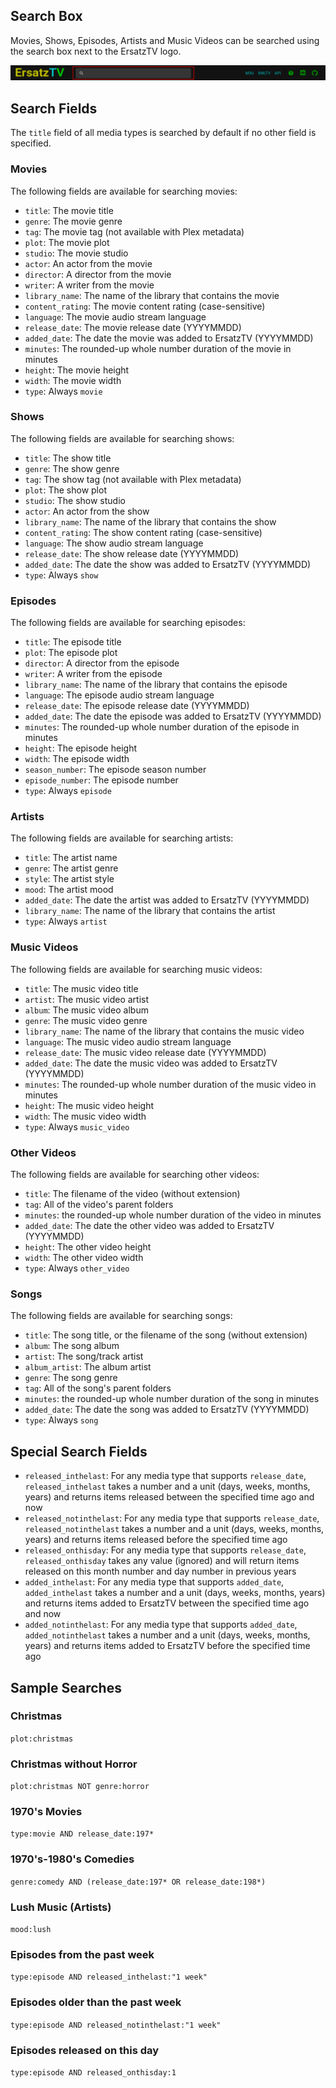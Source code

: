 ﻿## Search Box

Movies, Shows, Episodes, Artists and Music Videos can be searched using the search box next to the ErsatzTV logo.

![Search Box](../images/search-box.png)

## Search Fields

The `title` field of all media types is searched by default if no other field is specified.

### Movies

The following fields are available for searching movies:

- `title`: The movie title
- `genre`: The movie genre
- `tag`: The movie tag (not available with Plex metadata)
- `plot`: The movie plot
- `studio`: The movie studio
- `actor`: An actor from the movie
- `director`: A director from the movie
- `writer`: A writer from the movie
- `library_name`: The name of the library that contains the movie
- `content_rating`: The movie content rating (case-sensitive) 
- `language`: The movie audio stream language
- `release_date`: The movie release date (YYYYMMDD)
- `added_date`: The date the movie was added to ErsatzTV (YYYYMMDD)
- `minutes`: The rounded-up whole number duration of the movie in minutes
- `height`: The movie height
- `width`: The movie width
- `type`: Always `movie`

### Shows

The following fields are available for searching shows:

- `title`: The show title
- `genre`: The show genre
- `tag`: The show tag (not available with Plex metadata)
- `plot`: The show plot
- `studio`: The show studio
- `actor`: An actor from the show
- `library_name`: The name of the library that contains the show
- `content_rating`: The show content rating (case-sensitive)
- `language`: The show audio stream language
- `release_date`: The show release date (YYYYMMDD)
- `added_date`: The date the show was added to ErsatzTV (YYYYMMDD)
- `type`: Always `show`

### Episodes

The following fields are available for searching episodes:

- `title`: The episode title
- `plot`: The episode plot
- `director`: A director from the episode
- `writer`: A writer from the episode
- `library_name`: The name of the library that contains the episode
- `language`: The episode audio stream language
- `release_date`: The episode release date (YYYYMMDD)
- `added_date`: The date the episode was added to ErsatzTV (YYYYMMDD)
- `minutes`: The rounded-up whole number duration of the episode in minutes
- `height`: The episode height
- `width`: The episode width
- `season_number`: The episode season number
- `episode_number`: The episode number
- `type`: Always `episode`

### Artists

The following fields are available for searching artists:

- `title`: The artist name
- `genre`: The artist genre
- `style`: The artist style
- `mood`: The artist mood
- `added_date`: The date the artist was added to ErsatzTV (YYYYMMDD)
- `library_name`: The name of the library that contains the artist
- `type`: Always `artist`

### Music Videos

The following fields are available for searching music videos:

- `title`: The music video title
- `artist`: The music video artist
- `album`: The music video album
- `genre`: The music video genre
- `library_name`: The name of the library that contains the music video
- `language`: The music video audio stream language
- `release_date`: The music video release date (YYYYMMDD)
- `added_date`: The date the music video was added to ErsatzTV (YYYYMMDD)
- `minutes`: The rounded-up whole number duration of the music video in minutes
- `height`: The music video height
- `width`: The music video width
- `type`: Always `music_video`

### Other Videos

The following fields are available for searching other videos:

- `title`: The filename of the video (without extension)
- `tag`: All of the video's parent folders
- `minutes`: the rounded-up whole number duration of the video in minutes
- `added_date`: The date the other video was added to ErsatzTV (YYYYMMDD)
- `height`: The other video height
- `width`: The other video width
- `type`: Always `other_video`

### Songs

The following fields are available for searching songs:

- `title`: The song title, or the filename of the song (without extension)
- `album`: The song album
- `artist`: The song/track artist
- `album_artist`: The album artist
- `genre`: The song genre
- `tag`: All of the song's parent folders
- `minutes`: the rounded-up whole number duration of the song in minutes
- `added_date`: The date the song was added to ErsatzTV (YYYYMMDD)
- `type`: Always `song`

## Special Search Fields

- `released_inthelast`: For any media type that supports `release_date`, `released_inthelast` takes a number and a unit (days, weeks, months, years) and returns items released between the specified time ago and now
- `released_notinthelast`: For any media type that supports `release_date`, `released_notinthelast` takes a number and a unit (days, weeks, months, years) and returns items released before the specified time ago
- `released_onthisday`: For any media type that supports `release_date`, `released_onthisday` takes any value (ignored) and will return items released on this month number and day number in previous years
- `added_inthelast`: For any media type that supports `added_date`, `added_inthelast` takes a number and a unit (days, weeks, months, years) and returns items added to ErsatzTV between the specified time ago and now
- `added_notinthelast`: For any media type that supports `added_date`, `added_notinthelast` takes a number and a unit (days, weeks, months, years) and returns items added to ErsatzTV before the specified time ago

## Sample Searches

### Christmas

`plot:christmas`

### Christmas without Horror

`plot:christmas NOT genre:horror`

### 1970's Movies

`type:movie AND release_date:197*`

### 1970's-1980's Comedies

`genre:comedy AND (release_date:197* OR release_date:198*)`

### Lush Music (Artists)

`mood:lush`

### Episodes from the past week

`type:episode AND released_inthelast:"1 week"`

### Episodes older than the past week

`type:episode AND released_notinthelast:"1 week"`

### Episodes released on this day

`type:episode AND released_onthisday:1`